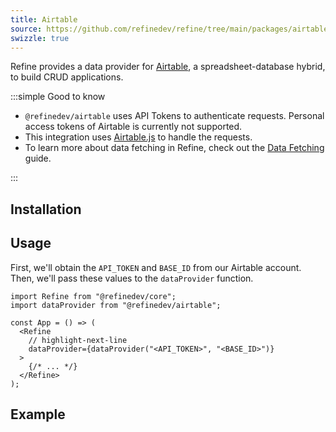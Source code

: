 ```yaml
---
title: Airtable
source: https://github.com/refinedev/refine/tree/main/packages/airtable
swizzle: true
---
```


Refine provides a data provider for [Airtable](https://airtable.com/), a spreadsheet-database hybrid, to build CRUD applications.

:::simple Good to know

- `@refinedev/airtable` uses API Tokens to authenticate requests. Personal access tokens of Airtable is currently not supported.
- This integration uses [Airtable.js](https://github.com/Airtable/airtable.js) to handle the requests.
- To learn more about data fetching in Refine, check out the [Data Fetching](/docs/guides-concepts/data-fetching) guide.

:::

## Installation

<InstallPackagesCommand args="@refinedev/airtable"/>

## Usage

First, we'll obtain the `API_TOKEN` and `BASE_ID` from our Airtable account. Then, we'll pass these values to the `dataProvider` function.

```tsx title="app.tsx"
import Refine from "@refinedev/core";
import dataProvider from "@refinedev/airtable";

const App = () => (
  <Refine
    // highlight-next-line
    dataProvider={dataProvider("<API_TOKEN>", "<BASE_ID>")}
  >
    {/* ... */}
  </Refine>
);
```

## Example

<CodeSandboxExample path="data-provider-airtable" />
